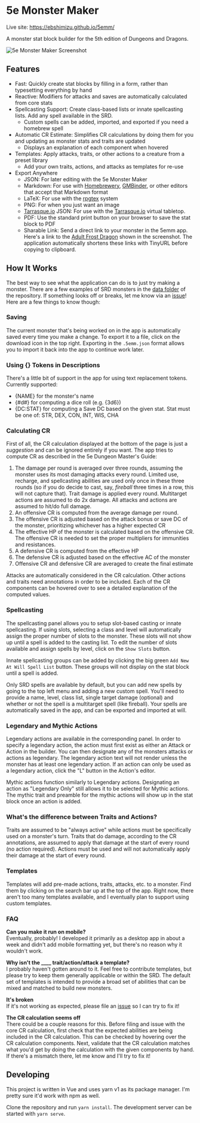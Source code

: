 # 5e Monster Maker
Live site: https://ebshimizu.github.io/5emm/

A monster stat block builder for the 5th edition of Dungeons and Dragons.

![5e Monster Maker Screenshot](https://ebshimizu.github.io/5emm/readme-image.png)

## Features
- Fast: Quickly create stat blocks by filling in a form, rather than typesetting everything by hand
- Reactive: Modifiers for attacks and saves are automatically calculated from core stats
- Spellcasting Support: Create class-based lists or innate spellcasting lists. Add any spell available in the SRD.
  - Custom spells can be added, imported, and exported if you need a homebrew spell
- Automatic CR Estimate: Simplifies CR calculations by doing them for you and updating as monster stats and traits are updated
  - Displays an explanation of each component when hovered
- Templates: Apply attacks, traits, or other actions to a creature from a preset library
  - Add your own traits, actions, and attacks as templates for re-use
- Export Anywhere
  - JSON: For later editing with the 5e Monster Maker
  - Markdown: For use with [Homebrewery](https://homebrewery.naturalcrit.com/), [GMBinder](https://www.gmbinder.com/), or other editors that accept that Markdown format
  - LaTeX: For use with the [rpgtex](https://github.com/rpgtex/DND-5e-LaTeX-Template) system
  - PNG: For when you just want an image
  - [Tarrasque.io](https://tarrasque.io/) JSON: For use with the [Tarrasque.io](https://tarrasque.io) virtual tabletop.
  - PDF: Use the standard print button on your browser to save the stat block to PDF
  - Sharable Link: Send a direct link to your monster in the 5emm app. Here's a link to the [Adult Frost Dragon](http://ebshimizu.github.io/5emm/?data=XQAAAAJWIQAAAAAAAABtCEZnsRpjhOaDW-0EDzn-Jc0RM-Hcjh9I9xaMehBNoAdwVaNRbivhZuoHswuG2zGamLKjM8lDOG3FY_2bIkjcIjRP-TDsfEVEjwHLYuCe_b4N-teBQNOG5s8UynGcWXysoh8FQd8ycbpngmzgYZQWIMgKQUG-cMJs8C1XpZAEhxYaaWMEC2E3cAY4f7zFBSV7nAHSob03FSgClvVWf_VW4REF7gBWfd-Dm6HnL5fvgEuqZIjeAhtHGzQiYapi43-JzBlyUcCo-GK78BnRYVjK-IZLnc30awnh-3P4wCKhVctGjcZhr1s1dDWIVkPqyHRqZ5kieQP1MXJo0zgC_mzXB-4jzq-EXn-VKp1rv3aOOESvsO3EW9mYQqoWb2HM_Lp31djsJ009-eBS3ax0DF7MKwnBZB2qE59zOB_fHVRd1ncLyaDkjvLkhT5ItJvfL5s9T6f32i_h7CeeifQHg_2VRe5VMdnZE6k19UQlVQa95mNHKVdEY4aNM26kazR0vI5hLmoef0emSqZ6cjOsuL5Zhcg463w91ZCakMTxeLaa6iDu-nUlWe1KaS7t52z7_PmSSOUBMmniqD3_bWC9NHbrpM7P7y_Xyx0V_aiwbEY8qFozF-W6zEHY-84h-lLZ5oSZv7WkImfSnDsHxj3F8WDOREF6Zv-czixeD9eduzXu6bN0r-DGgCEnGvUUKFaDqmHUkwc_rku8VwGFcUiwAusebIETqQpvf8ieQQkRDB4sco2MS6aV1D9K2GGkVSzOX3dvLbyXtGUGTC_RxD4IzsEz-PWIMSJMhC4oDDs0XZXY0hLvaFEMLa8ShdeEOw2muaqG274N_rYitriQ_f2O-dlli_ToLtZ8BhQeA1fHwwi8Ec1-CpYyl2h9VYtNGpf7t5tyFd1lOdaW9tVAg_Kvq5z3CJNFf6mlFJcplDMHroDHdFErR8-tmCdGzjLIheYrbkUPdIiZSR-4rx_TPGifYcGPsKx59tJIKgBi6f_GrMegicqVdsb6mc_Wb3imkq76-64iS4SFZvkFiLvT3uUsQQXXffjuo-rKqK22MWAxgc7meR8a4n6nb78_RJPN_o4xrhyOOgyKQ1KdERztKfc32OjLkmed0HMRrBrbrc9XjQCQQEELgMub8E672hzKabCYmLLTeezNDts2IMlq0K16hqRrKvlKFxiYko--TfWG498EzB7F3ONf04x2Xm_18gnwN2XRbpP5CyaGADl7nIYjbFmIzlgrvcPbzsFnJ1WPmPmyCNLkI8Rm3qWrAmRytCrh-jTOrjwx-EU5urNgLBjyd374adg-uf7vnEOTqjsmxrMwNwxVDShW_jqHqfnFVoNTLL5ztIwLM61AJVRtRFucWFP5hs20ZYi7aufC8FVyvXfidHZ4a-0d83Zk13qU31as1nf9YLInoPg4JjNGJfPPGJ8YEgsFZbzsS59IqjPdumVRlcHukTwef4f2I4oE6wjNXw2Ma22CRd8kPOjD5IRqx5t8PSknqL7me9Vt36-UHPZBzKd4P5uXeySOqj-gTwFHbvMBMg6F_LA0OxW_jyX2_MTc0Ofu7cO3LjhLb5P4GD9vp3AFSwHd-WMR_A7mSUHJNCR5lAwcE0lRR223HnuivV2yK-l3JQwt_05Z264uzzyKQ49QueLhjfNU6Jd3Y18RUeDxdChaJboAdPhU3BGYkpzsEl5P2eOd9dyFBPK1nW_00qAnzmlRdSekTg_Vc7l0iX8rsmhfe_oB4y93R9PhxRGhYY61DRC8vy2SJ6sBm8-yDRE4L7ydod6Z6-TnJ0VbFSrcFRWXmOIb76faysZlHaMFk1j1Xk8J_vt6QEmY5tX4Pu-WKSbZk_i2v9IEbdBjIkTTQ7Kaw5v9dOfD_8Qq6XiFuPrlfhkEPO3LJl0w9gwdSNnosaZ9F4vPx8RMnLJgaahTRHj4YEdRYVddrTpa5J3K-O_8xbHWpPAIWWT61B9RFNmo08MFjR2TiqCc6A6d3mrpYf6WpArfvXNMHiJYUgxpLxqfvtbezdW8kA40Qmf2Zpow4XR1EeLPiNcZE9TCYEFIvC67U_8aOEwQTurwfMYpUDb2ODc01QiztktrZIqXmEHO4c8pv0bfuo29j9HEbIEZspAQY3ggRtkklVNsPMLLo5d4mlYkht8F2QHuz3pCTN-UhvGbwxh0F78I-TQ_ejHUYN-4FpnyVOWr1bQNeqlHOXCZY0-gsKG09GFXqyGv0W0m3HKDvFRSeTB3Bz61FKrCyg_c1cpjf7fCftm1oybRnxbPJg30YnWYd03aoA-J4zuaRel7OxXYBsRr5d-S5mcIbD6FU5hU00-eQxboJGKOnbiB6on1q_tZLcVaD3zt2ral7VlV4hWWqBmQ6q0Bymfos2nQnJpo6SyjWmbc2DdHWLydDkW9SpR3-w-LtwpXRxT1LXLVjZsrjtF5EN1emz4H-4Sf32xDPXFDLl770MzkKQV-jdOF-cU15vD2kNpC_VwQyzaiCq7Ju8gVmyQJvaJ9pcfOjHflZfFnEZG-tgp6WRFCaawL3lKwZx5cV9-C1aAoviP45obpBbhVUtvkojFrAnrTZt1sccTBHV0oeP1ijeaRZitCKHncdJpaa4nmmZY3STz2uvwIqJcrZKm8azqlRRg3QxUHKcmlooqLEv5DxowKYx-DQ_7LAcYx0J6V2oY7WGsX-JjGM3sNzwpNCPR-L_Qkcq3TfA9VAdU7I2Pq048XkGkM0KQm1VMQQL8he9b5kjKaoVJnLidnUVTjom8QtlRtKyyHNzFrwog3RT_nP0C0gs5f2-IO5Dd7li5-wkQnuIY3667YLzQNkHSibUtV90X4WoQnbDSFWgyxx_h_4_-YHjtmic6MsTXspOmzFdJ8g_eU5e6jKNyLQEM8WujRiNLLwSMbyeWBgCD-VhKqhqctMufLj_0KNCA1zP2znzT4YNSeuiiDSbvzJh27Qp4OD0hiKvdqcbGi3p8kVNU-lo74G3LycKVdi_smsMkXo9wl5KH-rmTg_z77MyJW3e9J-1m2treUSm1XLjOHEkjyfYlfsyWKLtUgGBBK4Crk7tU_AhJa3kJDf2_US6KanvQTA7OBuwDPUGx2SOVKM1EoCCizzNNTwIQhh0DZF9tXWV221umFCkiYZQDGC8T2gKQI5lUQZirIqJ_pT3NRPJI9luUIKI5NhKch0nYYmlQMXFsfgZk3Q1P8M-RUOA8K2VVRzPyaxfAYB7KhYocCl587zeM982u5akrPMq4a8SFoI6EPBDyq8tqvccpGr5iYiH6gWWjzH_44pvv1dtT-NoqmSJnXSbnsF14Ks7zJdbiOkv-QyVV6uYfQgCjkKo3E8kL_jRdb_sR9cFpmxwp4IjdA2_i-l9GQ-68jNe45mPmU91lcAkv43kQgf6ncBMzBYUnOD8ufoCCFw-DCAUW1eXufaSaemUX897chnM2FZQwVPiBtOh5jV-jJQqfLwAklQAQ6DzGZwqiiOoUw6jXhP31q2RsTC54svPj_8rWwPA) shown in the screenshot. The application automatically shortens these links with TinyURL before copying to clipboard.

## How It Works
The best way to see what the application can do is to just try making a monster. There are a few examples of SRD monsters in the [data folder](https://github.com/ebshimizu/5e-monster-maker/tree/master/src/data/templates/monsters) of the repository. If something looks off or breaks, let me know via an [issue](https://github.com/ebshimizu/5e-monster-maker/issues)! Here are a few things to know though:

### Saving
The current monster that's being worked on in the app is automatically saved every time you make a change. To export it to a file, click on the download icon in the top right. Exporting in the `.5emm.json` format allows you to import it back into the app to continue work later.

### Using {} Tokens in Descriptions
There's a little bit of support in the app for using text replacement tokens. Currently supported:
- {NAME} for the monster's name
- {#d#} for computing a dice roll (e.g. {3d6})
- {DC:STAT} for computing a Save DC based on the given stat. Stat must be one of: STR, DEX, CON, INT, WIS, CHA

### Calculating CR
First of all, the CR calculation displayed at the bottom of the page is just a *suggestion* and can be ignored entirely if you want. The app tries to compute CR as described in the 5e Dungeon Master's Guide:

1. The damage per round is averaged over three rounds, assuming the monster uses its most damaging attacks every round. Limited use, recharge, and spellcasting abilities are used only once in these three rounds (so if you do decide to cast, say, *fireball* three times in a row, this will not capture that). Trait damage is applied every round. Multitarget actions are assumed to do 2x damage. All attacks and actions are assumed to hit/do full damage.
2. An offensive CR is computed from the average damage per round.
3. The offensive CR is adjusted based on the attack bonus or save DC of the monster, prioritizing whichever has a higher expected CR
4. The effective HP of the monster is calculated based on the offensive CR. The offensive CR is needed to set the proper multipliers for immunities and resistances.
5. A defensive CR is computed from the effective HP
6. The defensive CR is adjusted based on the effective AC of the monster
7. Offensive CR and defensive CR are averaged to create the final estimate

Attacks are automatically considered in the CR calculation. Other actions and traits need annotations in order to be included. Each of the CR components can be hovered over to see a detailed explanation of the computed values.

### Spellcasting
The spellcasting panel allows you to setup slot-based casting or innate spellcasting. If using slots, selecting a class and level will automatically assign the proper number of slots to the monster. These slots will not show up until a spell is added to the casting list. To edit the number of slots available and assign spells by level, click on the `Show Slots` button.

Innate spellcasting groups can be added by clicking the big green `Add New At Will Spell List` button. These groups will not display on the stat block until a spell is added.

Only SRD spells are available by default, but you can add new spells by going to the top left menu and adding a new custom spell. You'll need to provide a name, level, class list, single target damage (optional) and whether or not the spell is a multitarget spell (like fireball). Your spells are automatically saved in the app, and can be exported and imported at will.

### Legendary and Mythic Actions
Legendary actions are available in the corresponding panel. In order to specify a legendary action, the action must first exist as either an Attack or Action in the builder. You can then designate any of the monsters attacks or actions as legendary. The legendary action text will not render unless the monster has at least one legendary action. If an action can only be used as a legendary action, click the "L" button in the Action's editor.

Mythic actions function similarly to Legendary actions. Designating an action as "Legendary Only" still allows it to be selected for Mythic actions. The mythic trait and preamble for the mythic actions will show up in the stat block once an action is added.

### What's the difference between Traits and Actions?
Traits are assumed to be "always active" while actions must be specifically used on a monster's turn. Traits that do damage, according to the CR annotations, are assumed to apply that damage at the start of every round (no action required). Actions must be used and will not automatically apply their damage at the start of every round.

### Templates
Templates will add pre-made actions, traits, attacks, etc. to a monster. Find them by clicking on the search bar up at the top of the app. Right now, there aren't too many templates available, and I eventually plan to support using custom templates.

### FAQ
**Can you make it run on mobile?**  
Eventually, probably! I developed it primarily as a desktop app in about a week and didn't add mobile formatting yet, but there's no reason why it wouldn't work.

**Why isn't the ____ trait/action/attack a template?**  
I probably haven't gotten around to it. Feel free to contribute templates, but please try to keep them generally applicable or within the SRD. The default set of templates is intended to provide a broad set of abilities that can be mixed and matched to build new monsters.

**It's broken**  
If it's not working as expected, please file an [issue](https://github.com/ebshimizu/5e-monster-maker/issues) so I can try to fix it!

**The CR calculation seems off**  
There could be a couple reasons for this. Before filing and issue with the core CR calculation, first check that the expected abilities are being included in the CR calculation. This can be checked by hovering over the CR calculation components. Next, validate that the CR calculation matches what you'd get by doing the calculation with the given components by hand. If there's a mismatch there, let me know and I'll try to fix it!

## Developing

This project is written in Vue and uses yarn v1 as its package manager. I'm pretty sure it'd work with npm as well.

Clone the repository and run `yarn install`. The development server can be started with `yarn serve`.